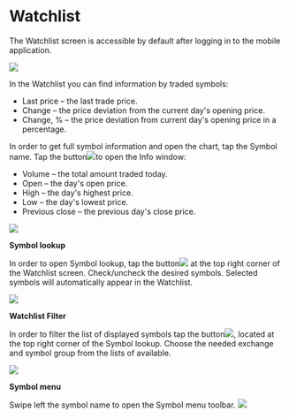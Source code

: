 # Watchlist

The Watchlist screen is accessible by default after logging in to the mobile application.

![](../../../.gitbook/assets/1%20%283%29.png)

In the Watchlist you can find information by traded symbols:

* Last price – the last trade price.
* Change – the price deviation from the current day's opening price.
* Change, % – the price deviation from current day's opening price in a percentage.

 In order to get full symbol information and open the chart, tap the Symbol name. Tap the button![](../../../.gitbook/assets/2%20%2819%29.png)to open the Info window:

* Volume – the total amount traded today.
* Open – the day's open price.
* High – the day's highest price.
* Low – the day's lowest price.
* Previous close – the previous day's close price.

![](../../../.gitbook/assets/3%20%286%29.png)

**Symbol lookup** 

In order to open Symbol lookup, tap the button![](../../../.gitbook/assets/4-copy.png)at the top right corner of the Watchlist screen. Check/uncheck the desired symbols. Selected symbols will automatically appear in the Watchlist.

![](../../../.gitbook/assets/5%20%282%29.png)

**Watchlist Filter** 

In order to filter the list of displayed symbols tap the button![](../../../.gitbook/assets/6-copy%20%282%29.png), located at the top right corner of the Symbol lookup. Choose the needed exchange and symbol group from the lists of available.

![](../../../.gitbook/assets/7%20%287%29.png)

**Symbol menu**

Swipe left the symbol name to open the Symbol menu toolbar.                                                                                                                                                                                                                             ![](../../../.gitbook/assets/8%20%284%29.png)



